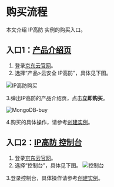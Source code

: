 # 购买流程

本文介绍 IP高防 实例的购买入口。

## 入口1：[产品介绍页](http://www.jdcloud.com/cn/products/anti-ddos-pro)
1. 登录[京东云官网](http://www.jdcloud.com/cn/)。
2. 选择“产品>云安全 IP高防”，具体见下图。

![IP高防购买](https://github.com/jdcloudcom/cn/blob/edit/image/Advanced%20Anti-DDoS/ipanti%20purchase2.png)

3.弹出IP高防的产品介绍页，点击**立即购买**。

![MongoDB-buy](https://github.com/jdcloudcom/cn/blob/edit/image/Advanced%20Anti-DDoS/ipanti%20purchase.png)

4.购买的具体操作，请参考[创建实例](https://github.com/jdcloudcom/cn/blob/master/documentation/Cloud-Database-and-Cache/MongoDB/Getting-Started/Create-Instance.md)。

## 入口2：[IP高防 控制台](https://ip-anti-console.jdcloud.com/instancelist)

1. 登录[京东云官网](http://www.jdcloud.com/cn/)。
2. 选择“控制台”，具体见下图。
![控制台](https://github.com/jdcloudcom/cn/blob/edit/image/Advanced%20Anti-DDoS/console-buy.png)

3.登录控制台，具体操作请参考[创建实例](../Getting-Started/Create-Instance.md)。
